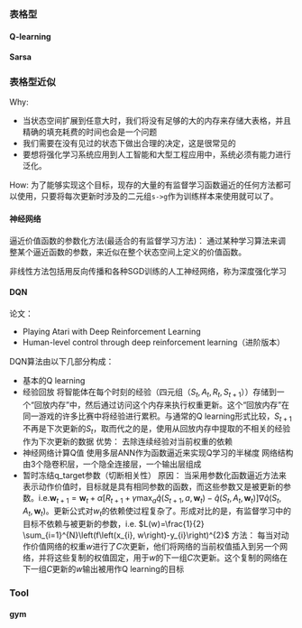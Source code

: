 ### 表格型
#### Q-learning


#### Sarsa







### 表格型近似
Why:
- 当状态空间扩展到任意大时，我们将没有足够的大的内存来存储大表格，并且精确的填充耗费的时间也会是一个问题
- 我们需要在没有见过的状态下做出合理的决定，这是很常见的
- 要想将强化学习系统应用到人工智能和大型工程应用中，系统必须有能力进行泛化。

How:
为了能够实现这个目标，现存的大量的有监督学习函数逼近的任何方法都可以使用，只要将每次更新时涉及的二元组`s->g`作为训练样本来使用就可以了。

#### 神经网络
逼近价值函数的参数化方法(最适合的有监督学习方法)：
通过某种学习算法来调整某个逼近函数的参数，来近似在整个状态空间上定义的价值函数。

非线性方法包括用反向传播和各种SGD训练的人工神经网络，称为深度强化学习


#### DQN
论文：
- Playing Atari with Deep Reinforcement Learning
- Human-level control through deep reinforcement learning（进阶版本）


DQN算法由以下几部分构成：
- 基本的Q learning
- 经验回放
将智能体在每个时刻的经验（四元组（$S_t,A_t,R_t,S_{t+1}$））存储到一个“回放内存”中，然后通过访问这个内存来执行权重更新。这个“回放内存”在同一游戏的许多比赛中将经验进行累积。与通常的Q learning形式比较，$S_{t+1}$不再是下次更新的$S_t$，取而代之的是，使用从回放内存中提取的不相关的经验作为下次更新的数据
优势：
去除连续经验对当前权重的依赖
- 神经网络计算Q值
使用多层ANN作为函数逼近来实现Q学习的半梯度
网络结构由3个隐卷积层，一个隐全连接层，一个输出层组成
- 暂时冻结q_target参数（切断相关性）
原因：
当采用参数化函数逼近方法来表示动作价值时，目标就是具有相同参数的函数，而这些参数又是被更新的参数。i.e.$\mathbf{w}_{t+1}=\mathbf{w}_{t}+\alpha\left[R_{t+1}+\gamma \max _{a} \hat{q}\left(S_{t+1}, a, \mathbf{w}_{t}\right)-\hat{q}\left(S_{t}, A_{t}, \mathbf{w}_{t}\right)\right] \nabla \hat{q}\left(S_{t}, A_{t}, \mathbf{w}_{t}\right)$。更新公式对$w_t$的依赖使过程复杂了。形成对比的是，有监督学习中的目标不依赖与被更新的参数，i.e. $L(w)=\frac{1}{2} \sum_{i=1}^{N}\left(f\left(x_{i}, w\right)-y_{i}\right)^{2}$
方法：
每当对动作价值网络的权重$w$进行了$C$次更新，他们将网络的当前权值插入到另一个网络，并将这些复制的权值固定，用于$w$的下一组$C$次更新。这个复制的网络在下一组$C$更新的$w$输出被用作Q learning的目标

### Tool
#### gym




